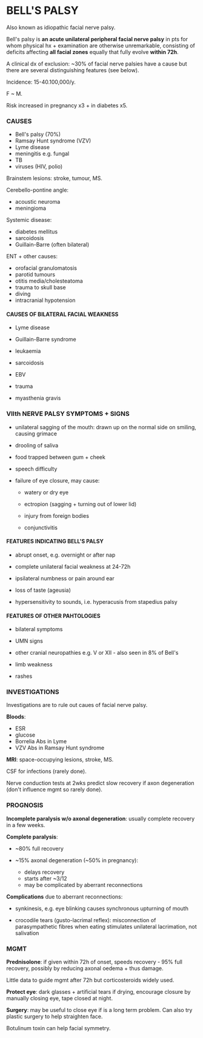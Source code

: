 # BELL'S PALSY



Also known as idiopathic facial nerve palsy.

Bell's palsy is **an acute unilateral peripheral facial nerve palsy** in pts for whom physical hx + examination are otherwise unremarkable, consisting of deficits affecting **all facial zones** equally that fully evolve **within 72h**.

A clinical dx of exclusion: ~30% of facial nerve palsies have a cause but there are several distinguishing features (see below).

Incidence: 15-40.100,000/y.

F ~ M.

Risk increased in pregnancy x3 + in diabetes x5.

### CAUSES

- Bell's palsy (70%)
- Ramsay Hunt syndrome (VZV)
- Lyme disease
- meningitis e.g. fungal
- TB
- viruses (HIV, polio)

Brainstem lesions: stroke, tumour, MS.

Cerebello-pontine angle:

- acoustic neuroma
- meningioma

Systemic disease:

- diabetes mellitus
- sarcoidosis
- Guillain-Barre (often bilateral)

ENT + other causes:

- orofacial granulomatosis
- parotid tumours
- otitis media/cholesteatoma
- trauma to skull base
- diving
- intracranial hypotension

#### CAUSES OF BILATERAL FACIAL WEAKNESS

- Lyme disease

- Guillain-Barre syndrome

- leukaemia

- sarcoidosis

- EBV

- trauma

- myasthenia gravis

### VIIth NERVE PALSY SYMPTOMS + SIGNS

- unilateral sagging of the mouth: drawn up on the normal side on smiling, causing grimace

- drooling of saliva

- food trapped between gum + cheek

- speech difficulty

- failure of eye closure, may cause:

	- watery or dry eye

	- ectropion (sagging + turning out of lower lid)

	- injury from foreign bodies

	- conjunctivitis

#### FEATURES INDICATING BELL'S PALSY

- abrupt onset, e.g. overnight or after nap

- complete unilateral facial weakness at 24-72h

- ipsilateral numbness or pain around ear

- loss of taste (ageusia)

- hypersensitivity to sounds, i.e. hyperacusis from stapedius palsy

#### FEATURES OF OTHER PAHTOLOGIES

- bilateral symptoms

- UMN signs

- other cranial neuropathies e.g. V or XII - also seen in 8% of Bell's

- limb weakness

- rashes

### INVESTIGATIONS

Investigations are to rule out caues of facial nerve palsy.

**Bloods**:

- ESR
- glucose
- Borrelia Abs in Lyme
- VZV Abs in Ramsay Hunt syndrome

**MRI**: space-occupying lesions, stroke, MS.

CSF for infections (rarely done).

Nerve conduction tests at 2wks predict slow recovery if axon degeneration (don't influence mgmt so rarely done).

### PROGNOSIS

**Incomplete paralysis w/o axonal degeneration**: usually complete recovery in a few weeks.

**Complete paralysis**:

- ~80% full recovery

- ~15% axonal degeneration (~50% in pregnancy): 
	- delays recovery
	- starts after ~3/12
	- may be complicated by aberrant reconnections
	
**Complications** due to aberrant reconnections:

- synkinesis, e.g. eye blinking causes synchronous upturning of mouth

- crocodile tears (gusto-lacrimal reflex): misconnection of parasympathetic fibres when eating stimulates unilateral lacrimation, not salivation

### MGMT

**Prednisolone**: if given within 72h of onset, speeds recovery - 95% full recovery, possibly by reducing axonal oedema + thus damage.

Little data to guide mgmt after 72h but corticosteroids widely used.

**Protect eye**: dark glasses + artificial tears if drying, encourage closure by manually closing eye, tape closed at night.

**Surgery**: may be useful to close eye if is a long term problem. Can also try plastic surgery to help straighten face.

Botulinum toxin can help facial symmetry.